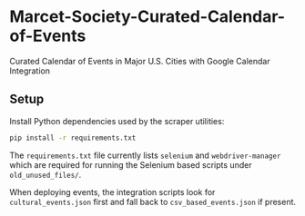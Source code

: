 # Marcet-Society-Curated-Calendar-of-Events
Curated Calendar of Events in Major U.S. Cities with Google Calendar Integration

## Setup

Install Python dependencies used by the scraper utilities:

```bash
pip install -r requirements.txt
```

The `requirements.txt` file currently lists `selenium` and
`webdriver-manager` which are required for running the Selenium based
scripts under `old_unused_files/`.

When deploying events, the integration scripts look for
`cultural_events.json` first and fall back to `csv_based_events.json`
if present.
